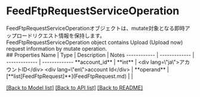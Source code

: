 # FeedFtpRequestServiceOperation

<div lang=\"ja\">FeedFtpRequestServiceOperationオブジェクトは、mutate対象となる即時アップロードリクエスト情報を保持します。</div> <div lang=\"en\">FeedFtpRequestServiceOperation object contains Upload (Upload now) request information by mutate operation.</div> 
## Properties
Name | Type | Description | Notes
------------ | ------------- | ------------- | -------------
**account_id** | **int** | &lt;div lang&#x3D;\&quot;ja\&quot;&gt;アカウントID&lt;/div&gt; &lt;div lang&#x3D;\&quot;en\&quot;&gt;account Id&lt;/div&gt;  | 
**operand** | [**list[FeedFtpRequest]**](FeedFtpRequest.md) |  | 

[[Back to Model list]](../README.md#documentation-for-models) [[Back to API list]](../README.md#documentation-for-api-endpoints) [[Back to README]](../README.md)



